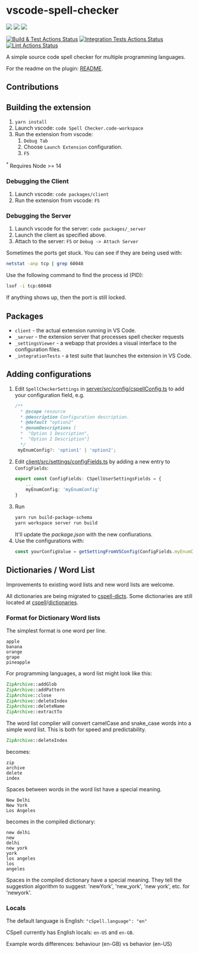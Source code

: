 # vscode-spell-checker

[![](https://vsmarketplacebadge.apphb.com/installs-short/streetsidesoftware.code-spell-checker.svg)](https://marketplace.visualstudio.com/items?itemName=streetsidesoftware.code-spell-checker)
[![](https://vsmarketplacebadge.apphb.com/rating-short/streetsidesoftware.code-spell-checker.svg)](https://marketplace.visualstudio.com/items?itemName=streetsidesoftware.code-spell-checker)
[![](https://vsmarketplacebadge.apphb.com/version-short/streetsidesoftware.code-spell-checker.svg)](https://marketplace.visualstudio.com/items?itemName=streetsidesoftware.code-spell-checker)

[![Build & Test Actions Status](https://github.com/streetsidesoftware/vscode-spell-checker/workflows/build-test/badge.svg)](https://github.com/streetsidesoftware/vscode-spell-checker/actions)
[![Integration Tests Actions Status](https://github.com/streetsidesoftware/vscode-spell-checker/workflows/Integration%20Tests/badge.svg)](https://github.com/streetsidesoftware/vscode-spell-checker/actions)
[![Lint Actions Status](https://github.com/streetsidesoftware/vscode-spell-checker/workflows/lint/badge.svg)](https://github.com/streetsidesoftware/vscode-spell-checker/actions)

A simple source code spell checker for multiple programming languages.

For the readme on the plugin: [README](./packages/client/README.md).

## Contributions

## Building the extension

1. `yarn install`
1. Launch vscode: `code Spell Checker.code-workspace`
1. Run the extension from vscode:
    1. `Debug Tab`
    1. Choose `Launch Extension` configuration.
    1. `F5`

<sup>\*</sup> Requires Node >= 14

### Debugging the Client

1. Launch vscode: `code packages/client`
1. Run the extension from vscode: `F5`

### Debugging the Server

1. Launch vscode for the server: `code packages/_server`
1. Launch the client as specified above.
1. Attach to the server: `F5` or `Debug -> Attach Server`

Sometimes the ports get stuck. You can see if they are being used with:

```bash
netstat -anp tcp | grep 60048
```

Use the following command to find the process id (PID):

```bash
lsof -i tcp:60048
```

If anything shows up, then the port is still locked.

## Packages

-   `client` - the actual extension running in VS Code.
-   `_server` - the extension server that processes spell checker requests
-   `_settingsViewer` - a webapp that provides a visual interface to the configuration files.
-   `_integrationTests` - a test suite that launches the extension in VS Code.

## Adding configurations

1. Edit `SpellCheckerSettings` in [server/src/config/cspellConfig.ts](./packages/_server/src/config/cspellConfig.ts) to add your configuration field, e.g.
   ```typescript
   /**
     * @scope resource
     * @description Configuration description.
     * @default "option2"
     * @enumDescriptions [
     *  "Option 1 Description",
     *  "Option 2 Description"]
     */
    myEnumConfig?: 'option1' | 'option2';
   ```
1. Edit [client/src/settings/configFields.ts](./packages/client/src/settings/configFields.ts) by adding a new entry to `ConfigFields`:
   ```typescript
   export const ConfigFields: CSpellUserSettingsFields = {
       ...
       myEnumConfig: 'myEnumConfig'
   }
   ```
1. Run 
   ```bash
   yarn run build-package-schema
   yarn workspace server run build
   ```
   It'll update the _package.json_ with the new confiurations.
1. Use the configurations with:
   ```typescript
   const yourConfigValue = getSettingFromVSConfig(ConfigFields.myEnumConfig, document);
   ```

## Dictionaries / Word List

Improvements to existing word lists and new word lists are welcome.

All dictionaries are being migrated to [cspell-dicts](https://github.com/Jason3S/cspell-dicts).
Some dictionaries are still located at [cspell](https://github.com/Jason3S/cspell)/[dictionaries](https://github.com/streetsidesoftware/cspell/tree/master/packages/cspell-lib/dictionaries).

### Format for Dictionary Word lists

The simplest format is one word per line.

```text
apple
banana
orange
grape
pineapple
```

For programming languages, a word list might look like this:

```php
ZipArchive::addGlob
ZipArchive::addPattern
ZipArchive::close
ZipArchive::deleteIndex
ZipArchive::deleteName
ZipArchive::extractTo
```

The word list complier will convert camelCase and snake_case words into a simple word list.
This is both for speed and predictability.

```php
ZipArchive::deleteIndex
```

becomes:

```text
zip
archive
delete
index
```

Spaces between words in the word list have a special meaning.

```text
New Delhi
New York
Los Angeles
```

becomes in the compiled dictionary:

```text
new delhi
new
delhi
new york
york
los angeles
los
angeles
```

Spaces in the compiled dictionary have a special meaning.
They tell the suggestion algorithm to suggest: 'newYork', 'new_york', 'new york', etc. for 'newyork'.

### Locals

The default language is English: `"cSpell.language": "en"`

CSpell currently has English locals: `en-US` and `en-GB`.

Example words differences: behaviour (en-GB) vs behavior (en-US)

<!---
    cSpell:ignore newyork lsof netstat
    cSpell:words behaviour behavior
-->
